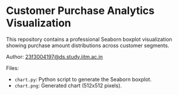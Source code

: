 # Customer Purchase Analytics Visualization

This repository contains a professional Seaborn boxplot visualization showing purchase amount distributions across customer segments.

Author: 23f3004197@ds.study.iitm.ac.in

Files:
- `chart.py`: Python script to generate the Seaborn boxplot.
- `chart.png`: Generated chart (512x512 pixels).
